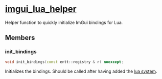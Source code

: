 # [imgui_lua_helper](imgui_lua_helper.hpp)

Helper function to quickly initialize ImGui bindings for Lua.

## Members

### init_bindings

```cpp
void init_bindings(const entt::registry & r) noexcept;
```

Initializes the bindings. Should be called after having added the [lua system](../systems/lua/lua.md).